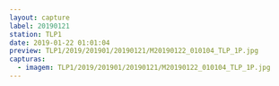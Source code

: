 ```yaml
---
layout: capture
label: 20190121
station: TLP1
date: 2019-01-22 01:01:04
preview: TLP1/2019/201901/20190121/M20190122_010104_TLP_1P.jpg
capturas:
  - imagem: TLP1/2019/201901/20190121/M20190122_010104_TLP_1P.jpg
---
```

